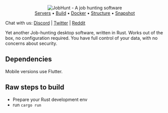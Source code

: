 <p align="center">
  <img src="logo/logo.png" alt="JobHunt - A job hunting software"><br>
  <a href="#free-public-servers">Servers</a> •
  <a href="#raw-steps-to-build">Build</a> •
  <a href="#how-to-build-with-docker">Docker</a> •
  <a href="#file-structure">Structure</a> •
  <a href="#snapshot">Snapshot</a><br>
  </p>

Chat with us: [Discord](https://discord.gg/nDceKgxnkV) | [Twitter](https://twitter.com/tacaly) | [Reddit](https://www.reddit.com/r/tacaly)


Yet another Job-hunting desktop software, written in Rust. Works out of the box, no configuration required. You have full control of your data, with no concerns about security. 


## Dependencies

Mobile versions use Flutter.

## Raw steps to build

- Prepare your Rust development env
- run `cargo run`

